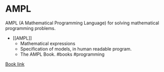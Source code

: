 # AMPL

AMPL (A Mathematical Programming Language) for solving mathematical programming problems.

- [[AMPL]]
  - Mathematical expressions
  - Specification of models, in human readable program.
  - The AMPL Book. #books #programming

[Book link](https://ampl.com/wp-content/uploads/BOOK.pdf)